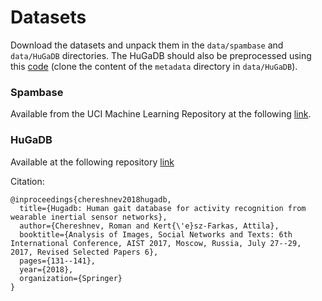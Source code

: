 # Datasets

Download the datasets and unpack them in the `data/spambase` and `data/HuGaDB` directories. The HuGaDB should also be preprocessed using this [code](https://github.com/thomasmarchioro3/FederatedForestsWithDP) (clone the content of the `metadata` directory in `data/HuGaDB`).

### Spambase

Available from the UCI Machine Learning Repository at the following [link](https://archive.ics.uci.edu/static/public/94/spambase.zip).

### HuGaDB

Available at the following repository [link](https://github.com/romanchereshnev/HuGaDB/tree/master)

Citation:
```
@inproceedings{chereshnev2018hugadb,
  title={Hugadb: Human gait database for activity recognition from wearable inertial sensor networks},
  author={Chereshnev, Roman and Kert{\'e}sz-Farkas, Attila},
  booktitle={Analysis of Images, Social Networks and Texts: 6th International Conference, AIST 2017, Moscow, Russia, July 27--29, 2017, Revised Selected Papers 6},
  pages={131--141},
  year={2018},
  organization={Springer}
}
```